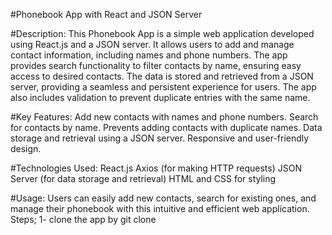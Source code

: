
#Phonebook App with React and JSON Server

#Description:
This Phonebook App is a simple web application developed using React.js and a JSON server. It allows users to add and manage contact information, including names and phone numbers. The app provides search functionality to filter contacts by name, ensuring easy access to desired contacts. The data is stored and retrieved from a JSON server, providing a seamless and persistent experience for users. The app also includes validation to prevent duplicate entries with the same name.

#Key Features:
Add new contacts with names and phone numbers.
Search for contacts by name.
Prevents adding contacts with duplicate names.
Data storage and retrieval using a JSON server.
Responsive and user-friendly design.

#Technologies Used:
React.js
Axios (for making HTTP requests)
JSON Server (for data storage and retrieval)
HTML and CSS for styling

#Usage:
Users can easily add new contacts, search for existing ones, and manage their phonebook with this intuitive and efficient web application.
Steps;
1- clone the app by git clone 
 
